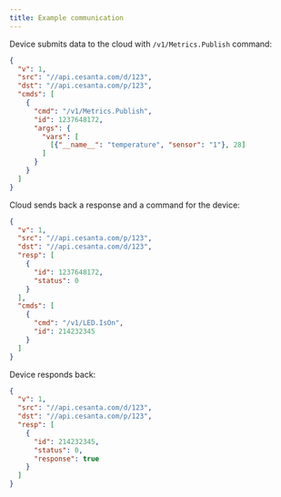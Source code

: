 ```yaml
---
title: Example communication
---
```


Device submits data to the cloud with `/v1/Metrics.Publish` command:

```json
{
  "v": 1,
  "src": "//api.cesanta.com/d/123",
  "dst": "//api.cesanta.com/p/123",
  "cmds": [
    {
      "cmd": "/v1/Metrics.Publish",
      "id": 1237648172,
      "args": {
        "vars": [
          [{"__name__": "temperature", "sensor": "1"}, 28]
        ]
      }
    }
  ]
}
```

Cloud sends back a response and a command for the device:

```json
{
  "v": 1,
  "src": "//api.cesanta.com/p/123",
  "dst": "//api.cesanta.com/d/123",
  "resp": [
    {
      "id": 1237648172,
      "status": 0
    }
  ],
  "cmds": [
    {
      "cmd": "/v1/LED.IsOn",
      "id": 214232345
    }
  ]
}
```

Device responds back:

```json
{
  "v": 1,
  "src": "//api.cesanta.com/d/123",
  "dst": "//api.cesanta.com/p/123",
  "resp": [
    {
      "id": 214232345,
      "status": 0,
      "response": true
    }
  ]
}
```

